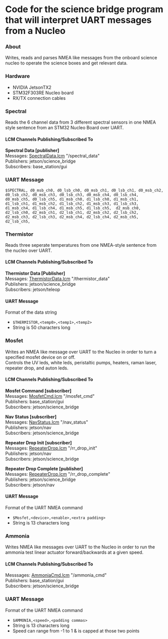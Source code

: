 Code for the science bridge program that will interpret UART messages from a Nucleo
======================================================================================
### About
Writes, reads and parses NMEA like messages from the onboard 
science nucleo to operate the science boxes and get relevant data.

### Hardware
- NVIDIA JetsonTX2
- STM32F303RE Nucleo board
- RX/TX connection cables 

### Spectral
Reads the 6 channel data from 3 different spectral sensors in one NMEA style sentence from an STM32 Nucleo Board over UART. 
#### LCM Channels Publishing/Subscribed To
**Spectral Data [publisher]** \
Messages: [SpectralData.lcm](https://github.com/cgiger00/mrover-workspace/blob/spectral/rover_msgs/SpectralData.lcm) "/spectral_data" \
Publishers: jetson/science_bridge \
Subscribers: base_station/gui
### UART Message
`$SPECTRAL, d0_msb_ch0, d0_lsb_ch0, d0_msb_ch1, d0_lsb_ch1, d0_msb_ch2, d0_lsb_ch2, d0_msb_ch3, d0_lsb_ch3, d0_msb_ch4, d0_lsb_ch4, d0_msb_ch5, d0_lsb_ch5, d1_msb_ch0, d1_lsb_ch0, d1_msb_ch1, d1_lsb_ch1, d1_msb_ch2, d1_lsb_ch2, d1_msb_ch3, d1_lsb_ch3, d1_msb_ch4, d1_lsb_ch4, d1_msb_ch5, d1_lsb_ch5,  d2_msb_ch0, d2_lsb_ch0, d2_msb_ch1, d2_lsb_ch1, d2_msb_ch2, d2_lsb_ch2, d2_msb_ch3, d2_lsb_ch3, d2_msb_ch4, d2_lsb_ch4, d2_msb_ch5, d2_lsb_ch5,`

### Thermistor
Reads three seperate temperatures from one NMEA-style sentence from the nucleo over UART.
#### LCM Channels Publishing/Subscribed To
**Thermistor Data [Publisher]** \
Messages: [ThermistorData.lcm](https://github.com/cgiger00/mrover-workspace/blob/science-nucleo/rover_msgs/ThermistorData.lcm) "/thermistor_data" \
Publishers: jetson/science_bridge\
Subscribers: jetson/teleop
#### UART Message
Format of the data string
- `$THERMISTOR,<temp0>,<temp1>,<temp2>`
- String is 50 characters long

### Mosfet
Writes an NMEA like message over UART to the Nucleo in order to turn a specified mosfet device on or off. \
Controls the UV leds, white leds, peristaltic pumps, heaters, raman laser, repeater drop, and auton leds.
#### LCM Channels Publishing/Subscribed To
**Mosfet Command [subscriber]** \
Messages: [MosfetCmd.lcm](https://github.com/cgiger00/mrover-workspace/blob/science-nucleo/rover_msgs/MosfetCmd.lcm) "/mosfet_cmd" \
Publishers: base_station/gui \
Subscribers: jetson/science_bridge

**Nav Status [subscriber]** \
Messages: [NavStatus.lcm](https://github.com/cgiger00/mrover-workspace/blob/science-nucleo/rover_msgs/NavStatus.lcm) "/nav_status" \
Publishers: jetson/nav \
Subscribers: jetson/science_bridge

**Repeater Drop Init [subscriber]** \
Messages: [RepeaterDrop.lcm](https://github.com/cgiger00/mrover-workspace/blob/science-nucleo/rover_msgs/RepeaterDrop.lcm) "/rr_drop_init" \
Publishers: jetson/nav \
Subscribers: jetson/science_bridge

**Repeater Drop Complete [publisher]** \
Messages: [RepeaterDrop.lcm](https://github.com/cgiger00/mrover-workspace/blob/science-nucleo/rover_msgs/RepeaterDrop.lcm) "/rr_drop_complete" \
Publishers: jetson/science_bridge\
Subscribers: jetson/nav

#### UART Message
Format of the UART NMEA command
- `$Mosfet,<device>,<enable>,<extra padding>`
- String is 13 characters long

### Ammonia
Writes NMEA like messages over UART to the Nucleo in order to run the ammonia test linear actuator forward/backwards at a given speed. 
#### LCM Channels Publishing/Subscribed To 
Messsages: [AmmoniaCmd.lcm](https://github.com/jnnanni/mrover-workspace/blob/sagui/rover_msgs/AmmoniaCmd.lcm) "/ammonia_cmd" \
Publishers: base_station/gui \
Subscribers: jetson/science_bridge
### UART Message
Format of the UART NMEA command
- `$AMMONIA,<speed>,<padding commas>`
- String is 13 characters long
- Speed can range from -1 to 1 & is capped at those two points 


